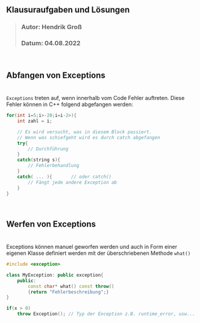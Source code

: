 ## Klausuraufgaben und Lösungen
>### Autor: Hendrik Groß
>### Datum: 04.08.2022
<br>

## Abfangen von Exceptions
#
`Exceptions` treten auf, wenn innerhalb vom Code Fehler auftreten. Diese Fehler können in C++ folgend abgefangen werden:
```cpp
for(int i=5;i>-20;i=i-2>){
    int zahl = i;

    // Es wird versucht, was in diesem Block passiert.
    // Wenn was schiefgeht wird es durch catch abgefangen
    try{
        // Durchführung
    }
    catch(string s){
        // Fehlerbehandlung 
    }
    catch( ... ){       // oder catch()
        // Fängt jede andere Exception ab
    }
}
```
<br>

## Werfen von Exceptions
#
Exceptions können manuel geworfen werden und auch in Form einer eigenen Klasse definiert werden mit der überschriebenen Methode `what()`
```cpp
#include <exception>

class MyException: public exception{
    public:
        const char* what() const throw()
        {return "Fehlerbeschreibung";}
}

if(x > 0)
    throw Exception(); // Typ der Exception z.B. runtime_error, usw...

```